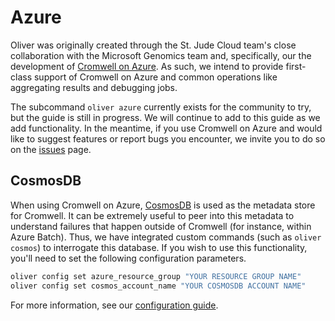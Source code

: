 # Azure

Oliver was originally created through the St. Jude Cloud team's close collaboration with the Microsoft Genomics team and, specifically, our the development of [Cromwell on Azure][coa]. As such, we intend to provide first-class support of Cromwell on Azure and common operations like aggregating results and debugging jobs.

The subcommand `oliver azure` currently exists for the community to try, but the guide is still in progress. We will continue to add to this guide as we add functionality. In the meantime, if you use Cromwell on Azure and would like to suggest features or report bugs you encounter, we invite you to do so on the [issues](https://github.com/stjudecloud/oliver/issues) page.

## CosmosDB

When using Cromwell on Azure, [CosmosDB][cosmos] is used as the metadata store for Cromwell. It can be extremely useful to peer into this metadata to understand failures that happen outside of Cromwell (for instance, within Azure Batch). Thus, we have integrated custom commands (such as `oliver cosmos`) to interrogate this database. If you wish to use this functionality, you'll need to set the following configuration parameters.

```bash
oliver config set azure_resource_group "YOUR RESOURCE GROUP NAME"
oliver config set cosmos_account_name "YOUR COSMOSDB ACCOUNT NAME"
```

For more information, see our [configuration guide](../getting-started/configuration.md).

[coa]: https://github.com/microsoft/CromwellOnAzure
[cosmos]: https://azure.microsoft.com/en-us/services/cosmos-db/